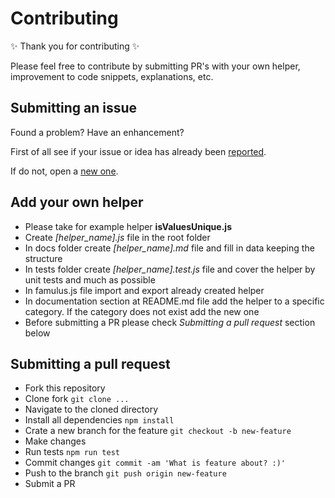 # Contributing

✨ Thank you for contributing ✨

Please feel free to contribute by submitting PR's with your own helper, improvement to code snippets, explanations, etc.


## Submitting an issue

Found a problem? Have an enhancement? 

First of all see if your issue or idea has already been [reported](https://github.com/shystruk/famulus/issues).

If do not, open a [new one](https://github.com/shystruk/famulus/issues/new).


## Add your own helper

- Please take for example helper **isValuesUnique.js**
- Create *[helper_name].js* file in the root folder
- In docs folder create *[helper_name].md* file and fill in data keeping the structure
- In tests folder create *[helper_name].test.js* file and cover the helper by unit tests and much as possible
- In famulus.js file import and export already created helper
- In documentation section at README.md file add the helper to a specific category. If the category does not exist add the new one
- Before submitting a PR please check *Submitting a pull request* section below


## Submitting a pull request

- Fork this repository
- Clone fork `git clone ...`
- Navigate to the cloned directory
- Install all dependencies `npm install`
- Crate a new branch for the feature `git checkout -b new-feature`
- Make changes
- Run tests `npm run test`
- Commit changes `git commit -am 'What is feature about? :)'`
- Push to the branch `git push origin new-feature`
- Submit a PR
